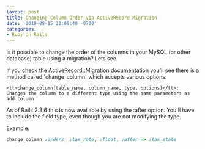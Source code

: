 ```yaml
---
layout: post
title: Changing Column Order via ActiveRecord Migration
date: '2010-08-15 22:09:40 -0700'
categories:
- Ruby on Rails
---
```


Is it possible to change the order of the columns in your MySQL (or other database) table using a migration? Lets see.

If you check the [ActiveRecord::Migration documentation][1] you'll see there is a method called 'change_column' which accepts various options.

```
<tt>change_column(table_name, column_name, type, options)</tt>:
Changes the column to a different type using the same parameters as add_column
```

As of Rails 2.3.6 this is now available by using the :after option. You'll
have to include the field type, even though you are not modifying the type.

Example:

``` ruby
change_column :orders, :tax_rate, :float, :after => :tax_state
```

[1]: http://api.rubyonrails.org/classes/ActiveRecord/Migration.html
